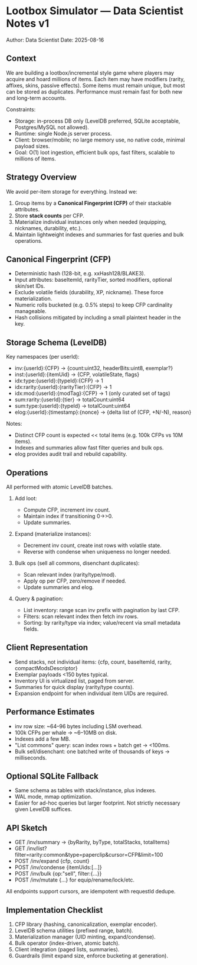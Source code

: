 # Lootbox Simulator — Data Scientist Notes v1

Author: Data Scientist
Date: 2025-08-16

## Context
We are building a lootbox/incremental style game where players may acquire and hoard millions of items. Each item may have modifiers (rarity, affixes, skins, passive effects). Some items must remain unique, but most can be stored as duplicates. Performance must remain fast for both new and long-term accounts.

Constraints:
- Storage: in-process DB only (LevelDB preferred, SQLite acceptable, Postgres/MySQL not allowed).
- Runtime: single Node.js server process.
- Client: browser/mobile; no large memory use, no native code, minimal payload sizes.
- Goal: O(1) loot ingestion, efficient bulk ops, fast filters, scalable to millions of items.

## Strategy Overview
We avoid per-item storage for everything. Instead we:
1. Group items by a **Canonical Fingerprint (CFP)** of their stackable attributes.
2. Store **stack counts** per CFP.
3. Materialize individual instances only when needed (equipping, nicknames, durability, etc.).
4. Maintain lightweight indexes and summaries for fast queries and bulk operations.

## Canonical Fingerprint (CFP)
- Deterministic hash (128-bit, e.g. xxHash128/BLAKE3).
- Input attributes: baseItemId, rarityTier, sorted modifiers, optional skin/set IDs.
- Exclude volatile fields (durability, XP, nickname). These force materialization.
- Numeric rolls bucketed (e.g. 0.5% steps) to keep CFP cardinality manageable.
- Hash collisions mitigated by including a small plaintext header in the key.

## Storage Schema (LevelDB)
Key namespaces (per userId):
- inv:{userId}:{CFP} → {count:uint32, headerBits:uint8, exemplar?}
- inst:{userId}:{itemUid} → {CFP, volatileState, flags}
- idx:type:{userId}:{typeId}:{CFP} → 1
- idx:rarity:{userId}:{rarityTier}:{CFP} → 1
- idx:mod:{userId}:{modTag}:{CFP} → 1 (only curated set of tags)
- sum:rarity:{userId}:{tier} → totalCount:uint64
- sum:type:{userId}:{typeId} → totalCount:uint64
- elog:{userId}:{timestamp}:{nonce} → {delta list of (CFP, +N/-N), reason}

Notes:
- Distinct CFP count is expected << total items (e.g. 100k CFPs vs 10M items).
- Indexes and summaries allow fast filter queries and bulk ops.
- elog provides audit trail and rebuild capability.

## Operations
All performed with atomic LevelDB batches.

1. Add loot:
   - Compute CFP, increment inv count.
   - Maintain index if transitioning 0→>0.
   - Update summaries.

2. Expand (materialize instances):
   - Decrement inv count, create inst rows with volatile state.
   - Reverse with condense when uniqueness no longer needed.

3. Bulk ops (sell all commons, disenchant duplicates):
   - Scan relevant index (rarity/type/mod).
   - Apply op per CFP, zero/remove if needed.
   - Update summaries and elog.

4. Query & pagination:
   - List inventory: range scan inv prefix with pagination by last CFP.
   - Filters: scan relevant index then fetch inv rows.
   - Sorting: by rarity/type via index; value/recent via small metadata fields.

## Client Representation
- Send stacks, not individual items:
  {cfp, count, baseItemId, rarity, compactModsDescriptor}
- Exemplar payloads <150 bytes typical.
- Inventory UI is virtualized list, paged from server.
- Summaries for quick display (rarity/type counts).
- Expansion endpoint for when individual item UIDs are required.

## Performance Estimates
- inv row size: ~64–96 bytes including LSM overhead.
- 100k CFPs per whale → ~6–10MB on disk.
- Indexes add a few MB.
- "List commons" query: scan index rows + batch get → <100ms.
- Bulk sell/disenchant: one batched write of thousands of keys → milliseconds.

## Optional SQLite Fallback
- Same schema as tables with stack/instance, plus indexes.
- WAL mode, mmap optimization.
- Easier for ad-hoc queries but larger footprint. Not strictly necessary given LevelDB suffices.

## API Sketch
- GET /inv/summary → {byRarity, byType, totalStacks, totalItems}
- GET /inv/list?filter=rarity:common&type=paperclip&cursor=CFP&limit=100
- POST /inv/expand {cfp, count}
- POST /inv/condense {itemUids:[...]}
- POST /inv/bulk {op:"sell", filter:{...}}
- POST /inv/mutate {...} for equip/rename/lock/etc.

All endpoints support cursors, are idempotent with requestId dedupe.

## Implementation Checklist
1. CFP library (hashing, canonicalization, exemplar encoder).
2. LevelDB schema utilities (prefixed range, batch).
3. Materialization manager (UID minting, expand/condense).
4. Bulk operator (index-driven, atomic batch).
5. Client integration (paged lists, summaries).
6. Guardrails (limit expand size, enforce bucketing at generation).


